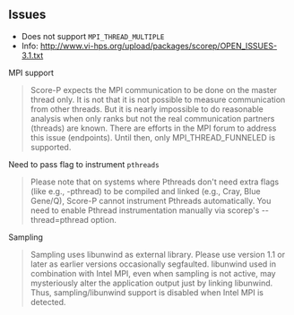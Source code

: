 
## Issues

- Does not support `MPI_THREAD_MULTIPLE`
- Info: http://www.vi-hps.org/upload/packages/scorep/OPEN_ISSUES-3.1.txt 

MPI support

> Score-P expects the MPI communication to be done on the master
> thread only. It is not that it is not possible to measure
> communication from other threads. But it is nearly impossible to
> do reasonable analysis when only ranks but not the real
> communication partners (threads) are known. There are efforts in
> the MPI forum to address this issue (endpoints). Until then, only
> MPI_THREAD_FUNNELED is supported.

Need to pass flag to instrument `pthreads`

> Please note that on systems where Pthreads don't need extra flags
> (like e.g., -pthread) to be compiled and linked (e.g., Cray, Blue
> Gene/Q), Score-P cannot instrument Pthreads automatically. You need
> to enable Pthread instrumentation manually via scorep's
> --thread=pthread option.

Sampling

> Sampling uses libunwind as external library. Please use version
> 1.1 or later as earlier versions occasionally segfaulted.
> libunwind used in combination with Intel MPI, even when sampling
> is not active, may mysteriously alter the application output
> just by linking libunwind. Thus, sampling/libunwind support is
> disabled when Intel MPI is detected.
